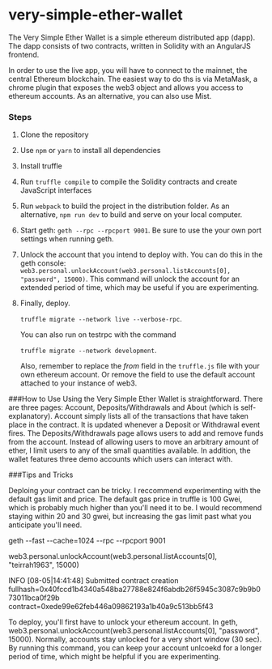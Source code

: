 # very-simple-ether-wallet
The Very Simple Ether Wallet is a simple ethereum distributed app (dapp). The dapp consists of two contracts, written in Solidity with an AngularJS frontend. 

In order to use the live app, you will have to connect to the mainnet, the central Ethereum blockchain. The easiest way to do ths is via MetaMask, a chrome plugin that exposes the web3 object and allows you access to ethereum accounts. As an alternative, you can also use Mist.

### Steps

1. Clone the repository

2. Use `npm` or `yarn` to install all dependencies 

3. Install truffle

4. Run `truffle compile` to compile the Solidity contracts and create JavaScript interfaces

5. Run `webpack` to build the project in the distribution folder. As an alternative, `npm run dev` to build and serve on your local computer.

6. Start geth: `geth --rpc --rpcport 9001`. Be sure to use the your own port settings when running geth. 

7. Unlock the account that you intend to deploy with. You can do this in the geth console: `web3.personal.unlockAccount(web3.personal.listAccounts[0], "password", 15000)`. This command will unlock the account for an extended period of time, which may be useful if you are experimenting.

8. Finally, deploy.

	`truffle migrate --network live --verbose-rpc`.
	
	 You can also run on testrpc with the command
	 
	 `truffle migrate --network development`. 
	 
	 Also, remember to replace the *from* field in the `truffle.js` file with your own ethereum account. Or remove the field to use the default account attached to your instance of web3. 

###How to Use
Using the Very Simple Ether Wallet is straightforward. There are three pages: Account, Deposits/Withdrawals and About (which is self-explanatory). Account simply lists all of the transactions that have taken place in the contract. It is updated whenever a Deposit or Withdrawal event fires. The Deposits/Withdrawals page allows users to add and remove funds from the account. Instead of allowing users to move an arbitrary amount of ether, I limit users to any of the small quantities available. In addition, the wallet features three demo accounts which users can interact with. 

###Tips and Tricks

Deploing your contract can be tricky. I reccommend experimenting with the default gas limit and price. The default gas price in truffle is 100 Gwei, which is probably much higher than you'll need it to be. I would recommend staying within 20 and 30 gwei, but increasing the gas limit past what you anticipate you'll need. 


geth --fast --cache=1024 --rpc --rpcport 9001

web3.personal.unlockAccount(web3.personal.listAccounts[0], "teirrah1963", 15000)

INFO [08-05|14:41:48] Submitted contract creation              fullhash=0x40fccd1b4340a548ba27788e824f6abdb26f5945c3087c9b9b073011bca0f29b contract=0xede99e62feb446a09862193a1b40a9c513bb5f43

To deploy, you'll first have to unlock your ethereum account. In geth, 
web3.personal.unlockAccount(web3.personal.listAccounts[0], "password", 15000). Normally, accounts stay unlocked for a very short window (30 sec). By running this command, you can keep your account unlcoekd for a longer period of time, which might be helpful if you are experimenting.






